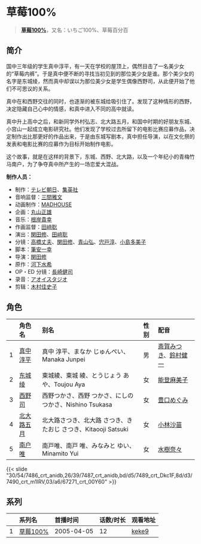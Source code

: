 # 草莓100%


> <u>**[草莓100%](https://bgm.tv/subject/1415)**</u>，又名：いちご100%、草莓百分百

## 简介

国中三年级的学生真中淳平，有一天在学校的屋顶上，偶然目击了一名美少女的“草莓内裤”。于是真中便不断的寻找当初见到的那位美少女是谁。那个美少女的名字是东城绫，然而真中却误以为那位美少女是学生偶像西野司，从此便开始了他们不可思议的关系。

真中在和西野交往的同时，也逐渐的被东城给吸引住了。发现了这种情形的西野，决定隐藏自己心中的情感，和真中进入不同的高中就读。

真中升上高中之后，和新同学外村弘志、北大路五月，和国中时期的好朋友东城、小宫山一起成立电影研究社。他们发现了学校过去所留下的电影比赛应募作品，决定制作出比那更好的作品出来，于是由东城写剧本，真中担任导演，以在文化祭的发表和电影比赛的应募作为目标开始制作电影。

这个故事，就是在这样的背景下，东城、西野、北大路，以及一个年纪小的青梅竹马南户，为了争夺真中所产生的一场恋爱大混战。

**制作人员：**
- 制作：[テレビ朝日](https://bgm.tv/person/627)、[集英社](https://bgm.tv/person/1307)
- 音响监督：[三間雅文](https://bgm.tv/person/42)
- 动画制作：[MADHOUSE](https://bgm.tv/person/603)
- 企画：[丸山正雄](https://bgm.tv/person/914)
- 音乐：[根岸貴幸](https://bgm.tv/person/379)
- 作画监督：[田﨑聡](https://bgm.tv/person/2758)
- 演出：[関田修](https://bgm.tv/person/1001)、[田﨑聡](https://bgm.tv/person/2758)
- 分镜：[高橋丈夫](https://bgm.tv/person/1611)、[関田修](https://bgm.tv/person/1001)、[青山弘](https://bgm.tv/person/2681)、[宍戸淳](https://bgm.tv/person/2887)、[小島多美子](https://bgm.tv/person/29960)
- 脚本：[筆安一幸](https://bgm.tv/person/3358)
- 导演：[関田修](https://bgm.tv/person/1001)
- 原作：[河下水希](https://bgm.tv/person/2818)
- OP・ED 分镜：[長崎健司](https://bgm.tv/person/6859)
- 录音：[アオイスタジオ](https://bgm.tv/person/32105)
- 剪辑：[木村佳史子](https://bgm.tv/person/11716)

## 角色

|     |   角色名   |   别名  | 性别 |  配音  |
|:--- |:------  |:----      |:---  |:--   |
| 1 | [真中淳平](https://bgm.tv/character/7486) | 真中 淳平、まなか じゅんぺい、Manaka Junpei | 男 | [斎賀みつき](https://bgm.tv/person/3924)、[鈴村健一](https://bgm.tv/person/4311) |
| 2 | [东城绫](https://bgm.tv/character/7487) | 東城綾、東城 綾、とうじょう あや、Toujou Aya | 女 | [能登麻美子](https://bgm.tv/person/3827) |
| 3 | [西野司](https://bgm.tv/character/7489) | 西野つかさ、西野 つかさ、にしの つかさ、Nishino Tsukasa | 女 | [豊口めぐみ](https://bgm.tv/person/3866) |
| 4 | [北大路五月](https://bgm.tv/character/7490) | 北大路さつき、北大路 さつき、きたおじ さつき、Kitaooji Satsuki | 女 | [小林沙苗](https://bgm.tv/person/4428) |
| 5 | [南户唯](https://bgm.tv/character/67271) | 南戸唯、南戸 唯、みなみと ゆい、Minamito Yui | 女 | [水樹奈々](https://bgm.tv/person/1) |

{{< slide "30/54/7486_crt_anidb,26/39/7487_crt_anidb,bd/d5/7489_crt_Dkc1F,8d/d3/7490_crt_m1lRV,03/a6/67271_crt_00Y60" >}}

## 系列

|     | 系列名    | 首播时间       | 话数/时长 | 观看地址                                                    |
| :-- | :----- | :--------- | :---- | :------------------------------------------------------ |
| 1   |[草莓100%](https://bgm.tv/subject/1415)| 2005-04-05 | 12    | [keke9](https://www.keke9.app/play/28493-4-250608.html) |



